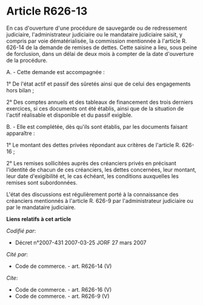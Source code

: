 # Article R626-13

En cas d'ouverture d'une procédure de sauvegarde ou de redressement judiciaire, l'administrateur judiciaire ou le mandataire
judiciaire saisit, y compris par voie dématérialisée, la commission mentionnée à l'article R. 626-14 de la demande de remises
de dettes. Cette saisine a lieu, sous peine de forclusion, dans un délai de deux mois à compter de la date d'ouverture de la
procédure.

A. - Cette demande est accompagnée :

1° De l'état actif et passif des sûretés ainsi que de celui des engagements hors bilan ;

2° Des comptes annuels et des tableaux de financement des trois derniers exercices, si ces documents ont été établis, ainsi
que de la situation de l'actif réalisable et disponible et du passif exigible.

B. - Elle est complétée, dès qu'ils sont établis, par les documents faisant apparaître :

1° Le montant des dettes privées répondant aux critères de l'article R. 626-16 ;

2° Les remises sollicitées auprès des créanciers privés en précisant l'identité de chacun de ces créanciers, les dettes
concernées, leur montant, leur date d'exigibilité et, le cas échéant, les conditions auxquelles les remises sont
subordonnées.

L'état des discussions est régulièrement porté à la connaissance des créanciers mentionnés à l'article R. 626-9 par
l'administrateur judiciaire ou par le mandataire judiciaire.

**Liens relatifs à cet article**

_Codifié par_:

  - Décret n°2007-431 2007-03-25 JORF 27 mars 2007

_Cité par_:

  - Code de commerce. - art. R626-14 (V)

_Cite_:

  - Code de commerce. - art. R626-16 (V)
  - Code de commerce. - art. R626-9 (V)
